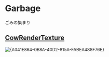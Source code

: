# Garbage
ごみの集まり

## [CowRenderTexture](https://github.com/Rerigferl/Garbage/raw/main/CowRenderTexture.unitypackage)
![{A041E864-0B8A-40D2-815A-FABEA488F76E}](https://github.com/user-attachments/assets/740f47c9-2f94-4371-9aee-9fd13e138cb0)
